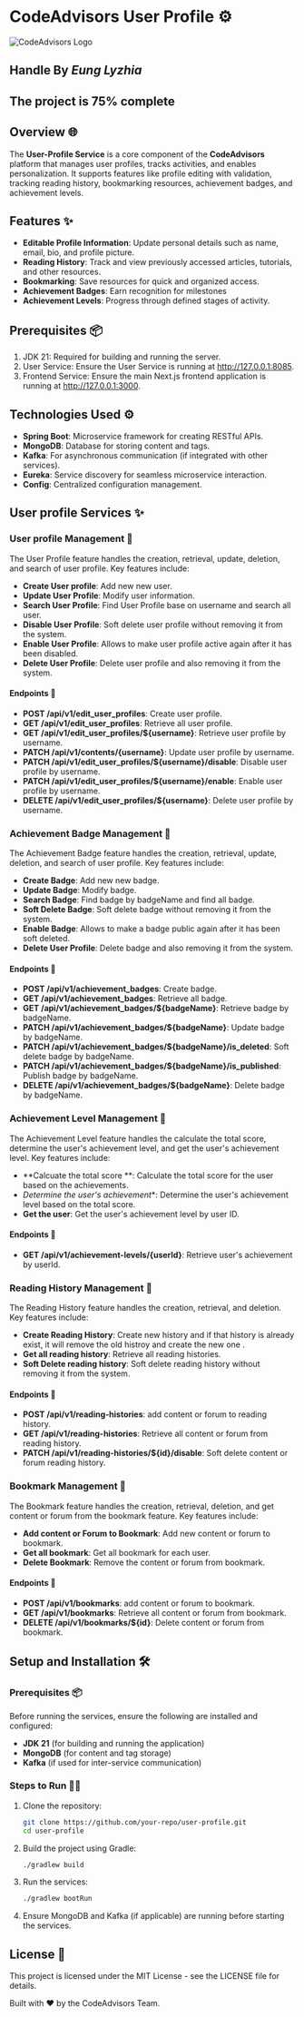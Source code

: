 # CodeAdvisors User Profile ⚙️

![CodeAdvisors Logo](http://167.172.78.79:8090/api/v1/files/preview?fileName=b5d01918-2824-48d7-83e0-fb557ce6bd73_2024-12-21T18-28-24.856529397.jpg)
## Handle By ***Eung Lyzhia***
## **The project is 75% complete**

## Overview 🌐
The **User-Profile Service** is a core component of the **CodeAdvisors**  platform that manages user profiles, tracks activities, and enables personalization. It supports features like profile editing with validation, tracking reading history, bookmarking resources, achievement badges, and achievement levels.

## Features ✨
- **Editable Profile Information**: Update personal details such as name, email, bio, and profile picture.
- **Reading History**: Track and view previously accessed articles, tutorials, and other resources.
- **Bookmarking**: Save resources for quick and organized access.
- **Achievement Badges**: Earn recognition for milestones
- **Achievement Levels**: Progress through defined stages of activity.

## Prerequisites 📦

1. JDK 21: Required for building and running the server.
2. User Service: Ensure the User Service is running at http://127.0.0.1:8085.
3. Frontend Service: Ensure the main Next.js frontend application is running at http://127.0.0.1:3000.

## Technologies Used ⚙️
- **Spring Boot**: Microservice framework for creating RESTful APIs.
- **MongoDB**: Database for storing content and tags.
- **Kafka**: For asynchronous communication (if integrated with other services).
- **Eureka**: Service discovery for seamless microservice interaction.
- **Config**: Centralized configuration management.

## User profile Services ✨

### User profile Management 👤
The User Profile feature handles the creation, retrieval, update, deletion, and search of user profile. Key features include:

- **Create User profile**: Add new new user.
- **Update User Profile**: Modify user information.
- **Search User Profile**: Find User Profile base on username and search all user.
- **Disable User Profile**: Soft delete user profile without removing it from the system.
- **Enable User Profile**: Allows to make user profile active again after it has been disabled.
- **Delete User Profile**: Delete user profile and also removing it from the system.

#### Endpoints 🚀

- **POST /api/v1/edit_user_profiles**: Create user profile.
- **GET /api/v1/edit_user_profiles**: Retrieve all user profile.
- **GET /api/v1/edit_user_profiles/${username}**: Retrieve user profile by username.
- **PATCH /api/v1/contents/{username}**: Update user profile by username.
- **PATCH /api/v1/edit_user_profiles/${username}/disable**: Disable user profile by username.
- **PATCH /api/v1/edit_user_profiles/${username}/enable**: Enable user profile by username.
- **DELETE /api/v1/edit_user_profiles/${username}**: Delete user profile by username.

### Achievement Badge Management 🌟
The Achievement Badge feature handles the creation, retrieval, update, deletion, and search of user profile. Key features include:

- **Create Badge**: Add new new badge.
- **Update Badge**: Modify badge.
- **Search Badge**: Find badge by badgeName and find all badge.
- **Soft Delete Badge**: Soft delete badge without removing it from the system.
- **Enable Badge**:  Allows to make a badge public again after it has been soft deleted.
- **Delete User Profile**: Delete badge and also removing it from the system.

#### Endpoints 🚀

- **POST /api/v1/achievement_badges**: Create badge.
- **GET /api/v1/achievement_badges**: Retrieve all badge.
- **GET /api/v1/achievement_badges/${badgeName}**: Retrieve badge by badgeName.
- **PATCH /api/v1/achievement_badges/${badgeName}**: Update badge by badgeName.
- **PATCH /api/v1/achievement_badges/${badgeName}/is_deleted**: Soft delete badge by badgeName.
- **PATCH /api/v1/achievement_badges/${badgeName}/is_published**: Publish badge by badgeName.
- **DELETE /api/v1/achievement_badges/${badgeName}**: Delete badge by badgeName.

### Achievement Level Management 👑
The Achievement Level feature handles the calculate the total score, determine the user's achievement level, and get the user's achievement level. Key features include:

- **Calcuate the total score **: Calculate the total score for the user based on the achievements.
- *Determine the user's achievement**: Determine the user's achievement level based on the total score.
- **Get the user**: Get the user's achievement level by user ID.

#### Endpoints 🚀

- **GET /api/v1/achievement-levels/{userId}**: Retrieve user's achievement by userId.

### Reading History Management 📖
The Reading History feature handles the creation, retrieval, and deletion. Key features include:

- **Create Reading History**: Create new history and if that history is already exist, it will remove the old histroy and create the new one .
- **Get all reading history**: Retrieve all reading histories.
- **Soft Delete reading history**: Soft delete reading history without removing it from the system.

#### Endpoints 🚀

- **POST /api/v1/reading-histories**: add content or forum to reading history.
- **GET /api/v1/reading-histories**: Retrieve all content or forum from reading history.
- **PATCH /api/v1/reading-histories/${id}/disable**: Soft delete content or forum reading history.

### Bookmark Management 🔖
The Bookmark feature handles the creation, retrieval, deletion, and get content or forum from the bookmark feature. Key features include:

- **Add content or Forum to Bookmark**: Add new content or forum to bookmark.
- **Get all bookmark**: Get all bookmark for each user.
- **Delete Bookmark**: Remove the content or forum from bookmark.

#### Endpoints 🚀

- **POST /api/v1/bookmarks**: add content or forum to bookmark.
- **GET /api/v1/bookmarks**: Retrieve all content or forum from bookmark.
- **DELETE /api/v1/bookmarks/${id}**: Delete content or forum from bookmark.

## Setup and Installation 🛠

### Prerequisites 📦
Before running the services, ensure the following are installed and configured:
- **JDK 21** (for building and running the application)
- **MongoDB** (for content and tag storage)
- **Kafka** (if used for inter-service communication)

### Steps to Run 🚶‍♂️

1. Clone the repository:
   ```bash
   git clone https://github.com/your-repo/user-profile.git
   cd user-profile
   ```

2. Build the project using Gradle:
   ```bash
   ./gradlew build
   ```

3. Run the services:
   ```bash
   ./gradlew bootRun
   ```

4. Ensure MongoDB and Kafka (if applicable) are running before starting the services.

## License 📜
This project is licensed under the MIT License - see the LICENSE file for details.


Built with ❤️ by the CodeAdvisors Team.
